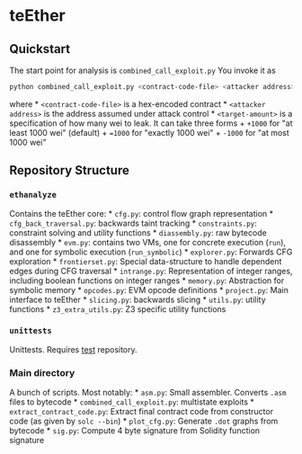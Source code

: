 # teEther

## Quickstart
The start point for analysis is `combined_call_exploit.py`
You invoke it as 
```bash
python combined_call_exploit.py <contract-code-file> <attacker address> <target-amount>
```
where
    * `<contract-code-file>` is a hex-encoded contract
    * `<attacker address>` is the address assumed under attack control
    * `<target-amount>` is a specification of how many wei to leak. It can take three forms
        + `+1000` for "at least 1000 wei" (default)
        + `=1000` for "exactly 1000 wei"
        + `-1000` for "at most 1000 wei"

## Repository Structure

### `ethanalyze`
Contains the teEther core:
    * `cfg.py`: control flow graph representation
    * `cfg_back_traversal.py`: backwards taint tracking
    * `constraints.py`: constraint solving and utility functions
    * `diassembly.py`: raw bytecode disassembly
    * `evm.py`: contains two VMs, one for concrete execution (`run`), and one for symbolic execution (`run_symbolic`)
    * `explorer.py`: Forwards CFG exploration
    * `frontierset.py`: Special data-structure to handle dependent edges during CFG traversal
    * `intrange.py`: Representation of integer ranges, including boolean functions on integer ranges
    * `memory.py`: Abstraction for symbolic memory
    * `opcodes.py`: EVM opcode definitions
    * `project.py`: Main interface to teEther
    * `slicing.py`: backwards slicing
    * `utils.py`: utility functions
    * `z3_extra_utils.py`: Z3 specific utility functions

### `unittests`
Unittests. Requires [test](https://projects.cispa.saarland/krupp/teether-test/) repository.

### Main directory
A bunch of scripts. Most notably:
    * `asm.py`: Small assembler. Converts `.asm` files to bytecode
    * `combined_call_exploit.py`: multistate exploits
    * `extract_contract_code.py`: Extract final contract code from constructor code (as given by `solc --bin`)
    * `plot_cfg.py`: Generate `.dot` graphs from bytecode
    * `sig.py`: Compute 4 byte signature from Solidity function signature
